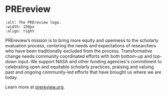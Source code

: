 # PREreview
```{image} /About/logos/PREreview-logo.png
:alt: The PREreview logo.
:width: 150px
:align: right
```
PREreview’s mission is to bring more equity and openness to the scholarly evaluation process, centering the needs and expectations of researchers who have been traditionally excluded from the process. Transformative change needs community coordinated efforts with both bottom-up and top-down input. We support NASA and other funding agencies's commitment to celebrating open and equitable scholarly practices, praising and valuing past and ongoing community-led efforts that have brought us where we are today.

Learn more at [prereview.org](https://prereview.org).
